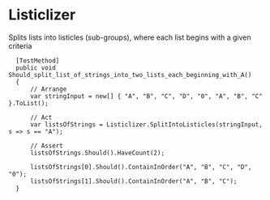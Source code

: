 # Listiclizer
Splits lists into listicles (sub-groups), where each list begins with a given criteria

```
  [TestMethod]
  public void Should_split_list_of_strings_into_two_lists_each_beginning_with_A()
  {
      // Arrange
      var stringInput = new[] { "A", "B", "C", "D", "0", "A", "B", "C" }.ToList();

      // Act
      var listsOfStrings = Listiclizer.SplitIntoListicles(stringInput, s => s == "A");

      // Assert
      listsOfStrings.Should().HaveCount(2);

      listsOfStrings[0].Should().ContainInOrder("A", "B", "C", "D", "0");
      listsOfStrings[1].Should().ContainInOrder("A", "B", "C");
  }
```
